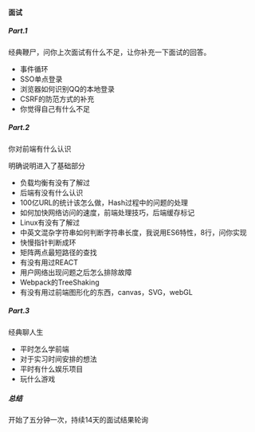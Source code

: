 #### 面试

##### Part.1

经典鞭尸，问你上次面试有什么不足，让你补充一下面试的回答。

- 事件循环
- SSO单点登录
- 浏览器如何识别QQ的本地登录
- CSRF的防范方式的补充
- 你觉得自己有什么不足

##### Part.2

你对前端有什么认识

明确说明进入了基础部分

- 负载均衡有没有了解过
- 后端有没有什么认识
- 100亿URL的统计该怎么做，Hash过程中的问题的处理
- 如何加快网络访问的速度，前端处理技巧，后端缓存标记
- Linux有没有了解过
- 中英文混杂字符串如何判断字符串长度，我说用ES6特性，8行，问你实现
- 快慢指针判断成环
- 矩阵两点最短路径的查找
- 有没有用过REACT
- 用户网络出现问题之后怎么排除故障
- Webpack的TreeShaking
- 有没有用过前端图形化的东西，canvas，SVG，webGL

##### Part.3

经典聊人生

- 平时怎么学前端
- 对于实习时间安排的想法
- 平时有什么娱乐项目
- 玩什么游戏



##### 总结

开始了五分钟一次，持续14天的面试结果轮询